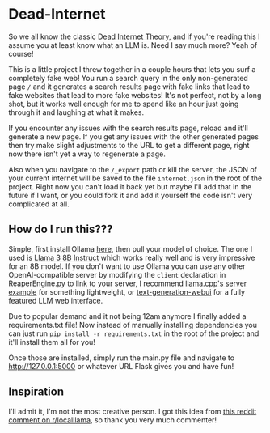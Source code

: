 # Dead-Internet
So we all know the classic [Dead Internet Theory](https://en.wikipedia.org/wiki/Dead_Internet_theory), and if you're reading this I assume you at least know what an LLM is. Need I say much more? Yeah of course!

This is a little project I threw together in a couple hours that lets you surf a completely fake web! You run a search query in the only non-generated page `/` and it generates a search results page with fake links that lead to fake websites that lead to more fake websites! 
It's not perfect, not by a long shot, but it works well enough for me to spend like an hour just going through it and laughing at what it makes.

If you encounter any issues with the search results page, reload and it'll generate a new page. If you get any issues with the other generated pages then try make slight adjustments to the URL to get a different page, right now there isn't yet a way to regenerate a page.

Also when you navigate to the `/_export` path or kill the server, the JSON of your current internet will be saved to the file `internet.json` in the root of the project. Right now you can't load it back yet but maybe I'll add that in the future if I want, or you could fork it and add it yourself the code isn't very complicated at all.

## How do I run this???
Simple, first install Ollama [here](https://ollama.com/download), then pull your model of choice. The one I used is [Llama 3 8B Instruct](https://ollama.com/library/llama3) which works really well and is very impressive for an 8B model. If you don't want to use Ollama you can use any other OpenAI-compatible server by modifying the `client` declaration in ReaperEngine.py to link to your server, I recommend [llama.cpp's server example](https://github.com/ggerganov/llama.cpp/tree/master/examples/server) for something lightweight, or [text-generation-webui](https://github.com/oobabooga/text-generation-webui/) for a fully featured LLM web interface.

Due to popular demand and it not being 12am anymore I finally added a requirements.txt file! Now instead of manually installing dependencies you can just run `pip install -r requirements.txt` in the root of the project and it'll install them all for you!

Once those are installed, simply run the main.py file and navigate to http://127.0.0.1:5000 or whatever URL Flask gives you and have fun!

## Inspiration
I'll admit it, I'm not the most creative person. I got this idea from [this reddit comment on r/localllama](https://new.reddit.com/r/LocalLLaMA/comments/1c6ejb8/comment/l02eeqx/), so thank you very much commenter!

